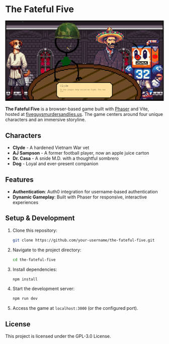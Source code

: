 
# The Fateful Five

![Cover Image](assets/img/cover.png)

**The Fateful Five** is a browser-based game built with [Phaser](https://phaser.io/) and Vite, hosted at [fiveguysmurdersandlies.us](https://fiveguysmurdersandlies.us). The game centers around four unique characters and an immersive storyline.

## Characters
- **Clyde** - A hardened Vietnam War vet
- **AJ Sampson** - A former football player, now an apple juice carton
- **Dr. Casa** - A snide M.D. with a thoughtful sombrero
- **Dog** - Loyal and ever-present companion

## Features
- **Authentication**: Auth0 integration for username-based authentication
- **Dynamic Gameplay**: Built with Phaser for responsive, interactive experiences

## Setup & Development
1. Clone this repository:
   ```bash
   git clone https://github.com/your-username/the-fateful-five.git
   ```
2. Navigate to the project directory:
   ```bash
   cd the-fateful-five
   ```
3. Install dependencies:
   ```bash
   npm install
   ```
4. Start the development server:
   ```bash
   npm run dev
   ```
5. Access the game at `localhost:3000` (or the configured port).

## License
This project is licensed under the GPL-3.0 License.
